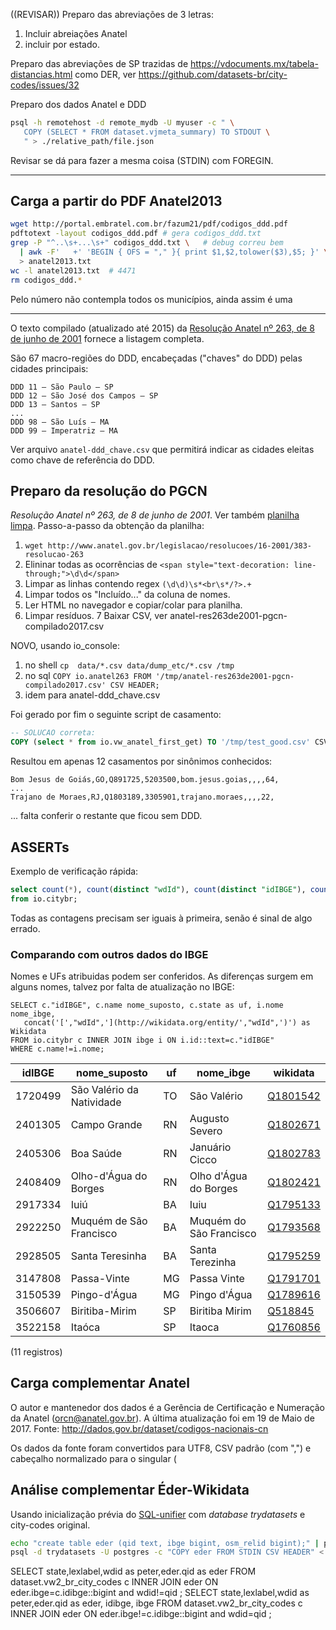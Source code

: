 ((REVISAR))
Preparo das abreviações de 3 letras:
1. Incluir abreiações Anatel
2. incluir por estado.

Preparo das abreviações de SP trazidas de  https://vdocuments.mx/tabela-distancias.html como DER, ver https://github.com/datasets-br/city-codes/issues/32

Preparo dos dados Anatel e DDD

```sh
psql -h remotehost -d remote_mydb -U myuser -c " \
   COPY (SELECT * FROM dataset.vjmeta_summary) TO STDOUT \
   " > ./relative_path/file.json
```
Revisar se dá para fazer a mesma coisa (STDIN) com  FOREGIN.

----

## Carga a partir do PDF Anatel2013

```sh
wget http://portal.embratel.com.br/fazum21/pdf/codigos_ddd.pdf
pdftotext -layout codigos_ddd.pdf # gera codigos_ddd.txt
grep -P "^..\s+...\s+" codigos_ddd.txt \   # debug correu bem
  | awk -F'   +' 'BEGIN { OFS = "," }{ print $1,$2,tolower($3),$5; }' \
  > anatel2013.txt
wc -l anatel2013.txt  # 4471
rm codigos_ddd.*
```
Pelo número não contempla todos os municípios, ainda assim é uma

------

O texto compilado (atualizado até 2015) da [Resolução Anatel nº 263, de 8 de junho de 2001](http://www.anatel.gov.br/legislacao/resolucoes/16-2001/383-resolucao-263) fornece a listagem completa.

São 67 macro-regiões do DDD, encabeçadas ("chaves" do DDD) pelas cidades principais:
```
DDD 11 – São Paulo – SP
DDD 12 – São José dos Campos – SP
DDD 13 – Santos – SP
...
DDD 98 – São Luís – MA
DDD 99 – Imperatriz – MA
```
Ver arquivo `anatel-ddd_chave.csv` que permitirá indicar as cidades eleitas como chave de referência do DDD.

## Preparo da resolução do PGCN
*Resolução Anatel nº 263, de 8 de junho de 2001*.  Ver também [planilha limpa](https://docs.google.com/spreadsheets/d/1C6Z9UsGID_9ITFytud5rwQRelRIXHmZmAn5Zia-kdF8/edit?usp=sharing). Passo-a-passo da obtenção da planilha:

1. `wget http://www.anatel.gov.br/legislacao/resolucoes/16-2001/383-resolucao-263`
2. Elininar todas as ocorrências de `<span style="text-decoration: line-through;">\d\d</span>`
3. Limpar as linhas contendo regex `(\d\d)\s*<br\s*/?>.+`
4. Limpar todos os "Incluído..." da coluna de nomes.
5. Ler HTML no navegador e copiar/colar para planilha.
6. Limpar resíduos.
7 Baixar CSV, ver anatel-res263de2001-pgcn-compilado2017.csv


NOVO, usando io_console:
1. no shell `cp  data/*.csv data/dump_etc/*.csv /tmp`
2. no sql `COPY io.anatel263 FROM '/tmp/anatel-res263de2001-pgcn-compilado2017.csv' CSV HEADER;`
3. idem para anatel-ddd_chave.csv

Foi gerado por fim o seguinte script de casamento:
```sql
-- SOLUCAO correta:
COPY (select * from io.vw_anatel_first_get) TO '/tmp/test_good.csv' CSV HEADER;
```
Resultou em apenas 12 casamentos por sinônimos conhecidos:

```
Bom Jesus de Goiás,GO,Q891725,5203500,bom.jesus.goias,,,,64,
...
Trajano de Moraes,RJ,Q1803189,3305901,trajano.moraes,,,,22,
```
... falta conferir o restante que ficou sem DDD.

## ASSERTs
Exemplo de verificação rápida:
```sql
select count(*), count(distinct "wdId"), count(distinct "idIBGE"), count(distinct state||"lexLabel")
from io.citybr;
```

Todas as contagens precisam ser iguais à primeira, senão é sinal de algo errado.

### Comparando com outros dados do IBGE
Nomes e UFs atribuidas podem ser conferidos. As diferenças surgem em alguns nomes, talvez por falta de atualização no IBGE:

```
SELECT c."idIBGE", c.name nome_suposto, c.state as uf, i.nome nome_ibge,
   concat('[',"wdId",'](http://wikidata.org/entity/',"wdId",')') as Wikidata
FROM io.citybr c INNER JOIN ibge i ON i.id::text=c."idIBGE"
WHERE c.name!=i.nome;
```

 idIBGE  |       nome_suposto        | uf |        nome_ibge        |                    wikidata                     
---------|---------------------------|----|-------------------------|-------------------------------------------------
 1720499 | São Valério da Natividade | TO | São Valério             | [Q1801542](http://wikidata.org/entity/Q1801542)
 2401305 | Campo Grande              | RN | Augusto Severo          | [Q1802671](http://wikidata.org/entity/Q1802671)
 2405306 | Boa Saúde                 | RN | Januário Cicco          | [Q1802783](http://wikidata.org/entity/Q1802783)
 2408409 | Olho-d'Água do Borges     | RN | Olho d'Água do Borges   | [Q1802421](http://wikidata.org/entity/Q1802421)
 2917334 | Iuiú                      | BA | Iuiu                    | [Q1795133](http://wikidata.org/entity/Q1795133)
 2922250 | Muquém de São Francisco   | BA | Muquém do São Francisco | [Q1793568](http://wikidata.org/entity/Q1793568)
 2928505 | Santa Teresinha           | BA | Santa Terezinha         | [Q1795259](http://wikidata.org/entity/Q1795259)
 3147808 | Passa-Vinte               | MG | Passa Vinte             | [Q1791701](http://wikidata.org/entity/Q1791701)
 3150539 | Pingo-d'Água              | MG | Pingo d'Água            | [Q1789616](http://wikidata.org/entity/Q1789616)
 3506607 | Biritiba-Mirim            | SP | Biritiba Mirim          | [Q518845](http://wikidata.org/entity/Q518845)
 3522158 | Itaóca                    | SP | Itaoca                  | [Q1760856](http://wikidata.org/entity/Q1760856)

(11 registros)

## Carga complementar Anatel
O autor e mantenedor dos dados é a Gerência de Certificação e Numeração da Anatel (orcn@anatel.gov.br). A última atualização foi em 	19 de Maio de 2017.  Fonte: http://dados.gov.br/dataset/codigos-nacionais-cn

Os dados da fonte foram convertidos para UTF8, CSV padrão (com ",") e cabeçalho normalizado para o singular (

## Análise complementar Éder-Wikidata
Usando inicialização prévia do [SQL-unifier](https://github.com/datasets-br/sql-unifier) com *database trydatasets* e city-codes original.

```sh
echo "create table eder (qid text, ibge bigint, osm_relid bigint);" | psql -d trydatasets -U postgres -c 
psql -d trydatasets -U postgres -c "COPY eder FROM STDIN CSV HEADER" < wikidata-eder.csv
```

SELECT state,lexlabel,wdid as peter,eder.qid as eder 
FROM dataset.vw2_br_city_codes c INNER JOIN eder 
  ON eder.ibge=c.idibge::bigint and wdid!=qid
;
SELECT state,lexlabel,wdid as peter,eder.qid as eder, idibge, ibge 
FROM dataset.vw2_br_city_codes c INNER JOIN eder 
  ON eder.ibge!=c.idibge::bigint and wdid=qid
;

